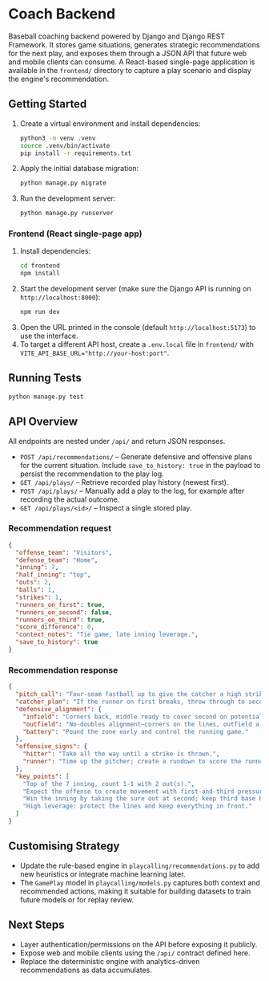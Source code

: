 # Coach Backend

Baseball coaching backend powered by Django and Django REST Framework. It stores game situations, generates strategic recommendations for the next play, and exposes them through a JSON API that future web and mobile clients can consume. A React-based single-page application is available in the `frontend/` directory to capture a play scenario and display the engine's recommendation.

## Getting Started

1. Create a virtual environment and install dependencies:
   ```bash
   python3 -m venv .venv
   source .venv/bin/activate
   pip install -r requirements.txt
   ```
2. Apply the initial database migration:
   ```bash
   python manage.py migrate
   ```
3. Run the development server:
   ```bash
   python manage.py runserver
   ```

### Frontend (React single-page app)

1. Install dependencies:
   ```bash
   cd frontend
   npm install
   ```
2. Start the development server (make sure the Django API is running on `http://localhost:8000`):
   ```bash
   npm run dev
   ```
3. Open the URL printed in the console (default `http://localhost:5173`) to use the interface.
4. To target a different API host, create a `.env.local` file in `frontend/` with `VITE_API_BASE_URL="http://your-host:port"`.

## Running Tests

```bash
python manage.py test
```

## API Overview

All endpoints are nested under `/api/` and return JSON responses.

- `POST /api/recommendations/` – Generate defensive and offensive plans for the current situation. Include `save_to_history: true` in the payload to persist the recommendation to the play log.
- `GET /api/plays/` – Retrieve recorded play history (newest first).
- `POST /api/plays/` – Manually add a play to the log, for example after recording the actual outcome.
- `GET /api/plays/<id>/` – Inspect a single stored play.

### Recommendation request

```json
{
  "offense_team": "Visitors",
  "defense_team": "Home",
  "inning": 7,
  "half_inning": "top",
  "outs": 2,
  "balls": 1,
  "strikes": 1,
  "runners_on_first": true,
  "runners_on_second": false,
  "runners_on_third": true,
  "score_difference": 0,
  "context_notes": "Tie game, late inning leverage.",
  "save_to_history": true
}
```

### Recommendation response

```json
{
  "pitch_call": "Four-seam fastball up to give the catcher a high strike to throw on.",
  "catcher_plan": "If the runner on first breaks, throw through to second for the final out. Third baseman shades toward the line until the runner commits home, then stays home.",
  "defensive_alignment": {
    "infield": "Corners back, middle ready to cover second on potential steal.",
    "outfield": "No-doubles alignment—corners on the lines, outfield a step deeper.",
    "battery": "Pound the zone early and control the running game."
  },
  "offensive_signs": {
    "hitter": "Take all the way until a strike is thrown.",
    "runner": "Time up the pitcher; create a rundown to score the runner from third if signaled."
  },
  "key_points": [
    "Top of the 7 inning, count 1-1 with 2 out(s).",
    "Expect the offense to create movement with first-and-third pressure.",
    "Win the inning by taking the sure out at second; keep third base home to freeze the runner.",
    "High leverage: protect the lines and keep everything in front."
  ]
}
```

## Customising Strategy

- Update the rule-based engine in `playcalling/recommendations.py` to add new heuristics or integrate machine learning later.
- The `GamePlay` model in `playcalling/models.py` captures both context and recommended actions, making it suitable for building datasets to train future models or for replay review.

## Next Steps

- Layer authentication/permissions on the API before exposing it publicly.
- Expose web and mobile clients using the `/api/` contract defined here.
- Replace the deterministic engine with analytics-driven recommendations as data accumulates.
